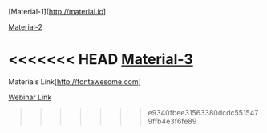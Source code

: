 [Material-1](http://material.io]

[Material-2](http://fontfabric.com)

<<<<<<< HEAD
[Material-3](http://fontawesome.com)
=======
Materials Link[http://fontawesome.com]

[Webinar Link](https://www.facebook.com/codechefvit/videos/1334681746919673/)
>>>>>>> e9340fbee31563380dcdc5515479ffb4e3f6fe89
